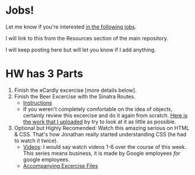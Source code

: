 # Jobs!

Let me know if you're interested [in the following jobs](https://docs.google.com/document/d/1QF-lhomIdL7jdWWz96xeHGY6j8P4cWvSMMUScIg6TRo/edit).

I will link to this from the Resources section of the main repository.

I will keep posting here but will let you know if I add anything.


# HW has 3 Parts

1. Finish the eCardly excercise [more details below].
2. Finish the Beer Excercise with the Sinatra Routes.
	- [Instructions](https://github.com/ga-students/WDI_NYC_Hash/blob/master/week_02/d03/morning_excercises.md)
	- If you weren't completely comfortable on the idea of objects, certainly review this excercise and do it again from scratch. [Here is the work that I uploaded](https://github.com/ga-students/WDI_NYC_Hash/tree/master/week_02/d03/distillery) by try to look at it as little as possible.
3. Optional but Highly Recomended: Watch this amazing serious on HTML & CSS. That's how Jonathan really started understanding CSS (he had to watch it twice).
	- [Videos](http://www.youtube.com/playlist?list=PL697D36B35F92E9E4): I would say watch videos 1-6 over the course of this week. This series means business, it is made by Google employees *for* google employees.
	- [Accompanying Excercise Files](http://webremix.org/labs/lab2/)
	
